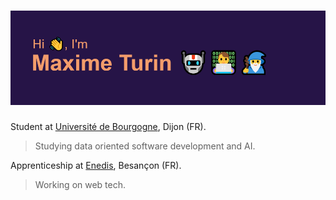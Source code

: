 ![](header.png)
====================================================================================================================================

Student at [Université de Bourgogne](https://www.u-bourgogne.fr/), Dijon (FR).  
>Studying data oriented software development and AI.

Apprenticeship at [Enedis](https://www.enedis.fr/), Besançon (FR).
>Working on web tech.  


